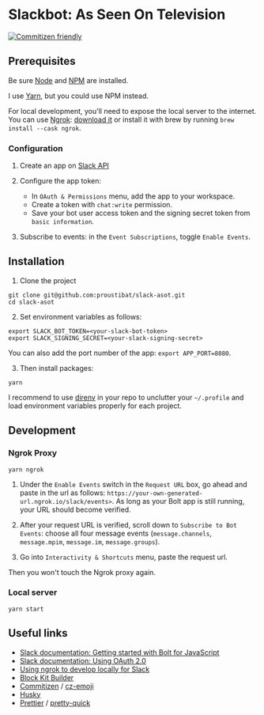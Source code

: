# Slackbot: As Seen On Television

[![Commitizen friendly](https://img.shields.io/badge/commitizen-friendly-brightgreen.svg)](http://commitizen.github.io/cz-cli/)

## Prerequisites

Be sure [Node](https://nodejs.org/) and [NPM](https://www.npmjs.com/) are installed.

I use [Yarn](https://classic.yarnpkg.com/), but you could use NPM instead.

For local development, you'll need to expose the local server to the internet. You can use [Ngrok](https://ngrok.com/docs): [download it](https://ngrok.com/download) or install it with brew by running `brew install --cask ngrok`.

### Configuration

1. Create an app on [Slack API](https://api.slack.com/apps/)

2. Configure the app token:
   - In `OAuth & Permissions` menu, add the app to your workspace.
   - Create a token with `chat:write` permission.
   - Save your bot user access token and the signing secret token from `basic information`.

3. Subscribe to events: in the `Event Subscriptions`, toggle `Enable Events`.

## Installation

1. Clone the project

```shell
git clone git@github.com:proustibat/slack-asot.git
cd slack-asot
```

2. Set environment variables as follows:

```shell
export SLACK_BOT_TOKEN=<your-slack-bot-token>
export SLACK_SIGNING_SECRET=<your-slack-signing-secret>
```

You can also add the port number of the app: `export APP_PORT=8080`.

3. Then install packages:

```shell
yarn
```

I recommend to use [direnv](https://direnv.net/) in your repo to unclutter your `~/.profile` and load environment variables properly for each project.

## Development

### Ngrok Proxy

```shell
yarn ngrok
```

1. Under the `Enable Events` switch in the `Request URL` box, go ahead and paste in the url as follows: 
`https://your-own-generated-url.ngrok.io/slack/events>`. As long as your Bolt app is still running, your URL should become verified.


2. After your request URL is verified, scroll down to `Subscribe to Bot Events`: choose all four message events (`message.channels`, `message.mpim`, `message.im`, `message.groups`).


3. Go into `Interactivity & Shortcuts` menu, paste the request url.

Then you won't touch the Ngrok proxy again. 

### Local server

```shell
yarn start
```




## Useful links

- [Slack documentation: Getting started with Bolt for JavaScript](https://slack.dev/bolt-js/tutorial/getting-started)
- [Slack documentation: Using OAuth 2.0](https://api.slack.com/legacy/oauth)
- [Using ngrok to develop locally for Slack](https://api.slack.com/tutorials/tunneling-with-ngrok)
- [Block Kit Builder](https://app.slack.com/block-kit-builder)
- [Commitizen](http://commitizen.github.io/cz-cli/) / [cz-emoji](https://github.com/ngryman/cz-emoji)
- [Husky](https://github.com/typicode/husky#readme)
- [Prettier](https://prettier.io/) / [pretty-quick](https://github.com/azz/pretty-quick#readme)
